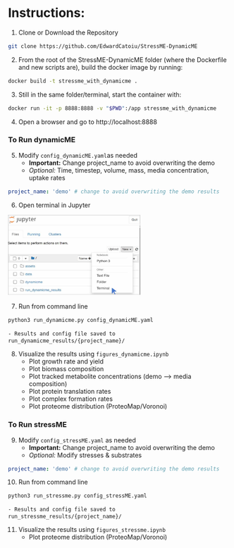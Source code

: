 # Instructions:
1. Clone or Download the Repository
```bash
git clone https://github.com/EdwardCatoiu/StressME-DynamicME
```
2. From the root of the StressME-DynamicME folder (where the Dockerfile and new scripts are), build the docker image by running: 
```bash
docker build -t stressme_with_dynamicme .
```
3. Still in the same folder/terminal, start the container with:
```bash
docker run -it -p 8888:8888 -v "$PWD":/app stressme_with_dynamicme
```
4. Open a browser and go to http://localhost:8888


### To Run dynamicME 
5. Modify `config_dynamicME.yaml`as needed 
    - **Important:** Change project_name to avoid overwriting the demo
    - *Optional:* Time, timestep, volume, mass, media concentration, uptake rates
```yaml
project_name: 'demo' # change to avoid overwriting the demo results
```
6. Open terminal in Jupyter  
<img src="assets/open_terminal.jpg" alt="Open new terminal" width="300"/>

7. Run from command line
```bash
python3 run_dynamicme.py config_dynamicME.yaml
```
    - Results and config file saved to run_dynamicme_results/{project_name}/

8. Visualize the results using `figures_dynamicme.ipynb`
    - Plot growth rate and yield
    - Plot biomass composition
    - Plot tracked metabolite concentrations (demo --> media composition)
    - Plot protein translation rates
    - Plot complex formation rates
    - Plot proteome distribution (ProteoMap/Voronoi)

### To Run stressME 
9. Modify `config_stressME.yaml` as needed
    - **Important:** Change project_name to avoid overwriting the demo
    - *Optional:* Modify stresses & substrates
```yaml
project_name: 'demo' # change to avoid overwriting the demo results
```

10. Run from command line
```bash
python3 run_stressme.py config_stressME.yaml
```
    - Results and config file saved to run_stressme_results/{project_name}/

11. Visualize the results using `figures_stressme.ipynb`
    - Plot proteome distribution (ProteoMap/Voronoi)
